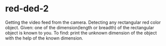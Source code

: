 # red-ded-2
 Getting the video feed from the camera.  Detecting any rectangular red color object.  Given: one of the dimension(length or breadth) of the rectangular object is known to you.  To find: print the unknown dimension of the object with the help of the known dimension. 
